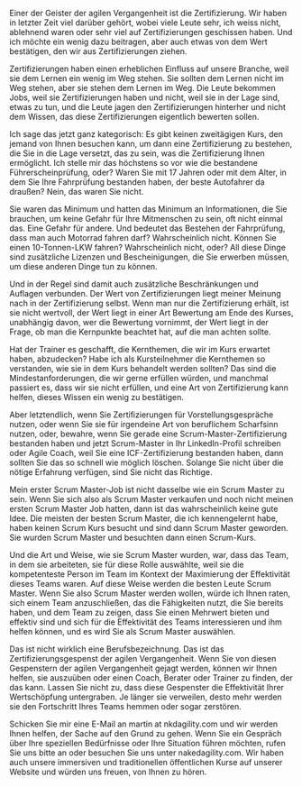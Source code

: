 Einer der Geister der agilen Vergangenheit ist die Zertifizierung. Wir haben in letzter Zeit viel darüber gehört, wobei viele Leute sehr, ich weiss nicht, ablehnend waren oder sehr viel auf Zertifizierungen geschissen haben. Und ich möchte ein wenig dazu beitragen, aber auch etwas von dem Wert bestätigen, den wir aus Zertifizierungen ziehen. 

Zertifizierungen haben einen erheblichen Einfluss auf unsere Branche, weil sie dem Lernen ein wenig im Weg stehen. Sie sollten dem Lernen nicht im Weg stehen, aber sie stehen dem Lernen im Weg. Die Leute bekommen Jobs, weil sie Zertifizierungen haben und nicht, weil sie in der Lage sind, etwas zu tun, und die Leute jagen den Zertifizierungen hinterher und nicht dem Wissen, das diese Zertifizierungen eigentlich bewerten sollen. 

Ich sage das jetzt ganz kategorisch: Es gibt keinen zweitägigen Kurs, den jemand von Ihnen besuchen kann, um dann eine Zertifizierung zu bestehen, die Sie in die Lage versetzt, das zu sein, was die Zertifizierung Ihnen ermöglicht. Ich stelle mir das höchstens so vor wie die bestandene Führerscheinprüfung, oder? Waren Sie mit 17 Jahren oder mit dem Alter, in dem Sie Ihre Fahrprüfung bestanden haben, der beste Autofahrer da draußen? Nein, das waren Sie nicht. 

Sie waren das Minimum und hatten das Minimum an Informationen, die Sie brauchen, um keine Gefahr für Ihre Mitmenschen zu sein, oft nicht einmal das. Eine Gefahr für andere. Und bedeutet das Bestehen der Fahrprüfung, dass man auch Motorrad fahren darf? Wahrscheinlich nicht. Können Sie einen 10-Tonnen-LKW fahren? Wahrscheinlich nicht, oder? All diese Dinge sind zusätzliche Lizenzen und Bescheinigungen, die Sie erwerben müssen, um diese anderen Dinge tun zu können. 

Und in der Regel sind damit auch zusätzliche Beschränkungen und Auflagen verbunden. Der Wert von Zertifizierungen liegt meiner Meinung nach in der Zertifizierung selbst. Wenn man nur die Zertifizierung erhält, ist sie nicht wertvoll, der Wert liegt in einer Art Bewertung am Ende des Kurses, unabhängig davon, wer die Bewertung vornimmt, der Wert liegt in der Frage, ob man die Kernpunkte beachtet hat, auf die man achten sollte. 

Hat der Trainer es geschafft, die Kernthemen, die wir im Kurs erwartet haben, abzudecken? Habe ich als Kursteilnehmer die Kernthemen so verstanden, wie sie in dem Kurs behandelt werden sollten? Das sind die Mindestanforderungen, die wir gerne erfüllen würden, und manchmal passiert es, dass wir sie nicht erfüllen, und eine Art von Zertifizierung kann helfen, dieses Wissen ein wenig zu bestätigen. 

Aber letztendlich, wenn Sie Zertifizierungen für Vorstellungsgespräche nutzen, oder wenn Sie sie für irgendeine Art von beruflichem Scharfsinn nutzen, oder, bewahre, wenn Sie gerade eine Scrum-Master-Zertifizierung bestanden haben und jetzt Scrum-Master in Ihr LinkedIn-Profil schreiben oder Agile Coach, weil Sie eine ICF-Zertifizierung bestanden haben, dann sollten Sie das so schnell wie möglich löschen. Solange Sie nicht über die nötige Erfahrung verfügen, sind Sie nicht das Richtige. 

Mein erster Scrum Master-Job ist nicht dasselbe wie ein Scrum Master zu sein. Wenn Sie sich also als Scrum Master verkaufen und noch nicht meinen ersten Scrum Master Job hatten, dann ist das wahrscheinlich keine gute Idee. Die meisten der besten Scrum Master, die ich kennengelernt habe, haben keinen Scrum Kurs besucht und sind dann Scrum Master geworden. Sie wurden Scrum Master und besuchten dann einen Scrum-Kurs. 

Und die Art und Weise, wie sie Scrum Master wurden, war, dass das Team, in dem sie arbeiteten, sie für diese Rolle auswählte, weil sie die kompetenteste Person im Team im Kontext der Maximierung der Effektivität dieses Teams waren. Auf diese Weise werden die besten Leute Scrum Master. Wenn Sie also Scrum Master werden wollen, würde ich Ihnen raten, sich einem Team anzuschließen, das die Fähigkeiten nutzt, die Sie bereits haben, und dem Team zu zeigen, dass Sie einen Mehrwert bieten und effektiv sind und sich für die Effektivität des Teams interessieren und ihm helfen können, und es wird Sie als Scrum Master auswählen. 

Das ist nicht wirklich eine Berufsbezeichnung. Das ist das Zertifizierungsgespenst der agilen Vergangenheit. Wenn Sie von diesen Gespenstern der agilen Vergangenheit gejagt werden, können wir Ihnen helfen, sie auszuüben oder einen Coach, Berater oder Trainer zu finden, der das kann. Lassen Sie nicht zu, dass diese Gespenster die Effektivität Ihrer Wertschöpfung untergraben. Je länger sie verweilen, desto mehr werden sie den Fortschritt Ihres Teams hemmen oder sogar zerstören. 

Schicken Sie mir eine E-Mail an martin at nkdagility.com und wir werden Ihnen helfen, der Sache auf den Grund zu gehen. Wenn Sie ein Gespräch über Ihre speziellen Bedürfnisse oder Ihre Situation führen möchten, rufen Sie uns bitte an oder besuchen Sie uns unter nakedagility.com. Wir haben auch unsere immersiven und traditionellen öffentlichen Kurse auf unserer Website und würden uns freuen, von Ihnen zu hören.